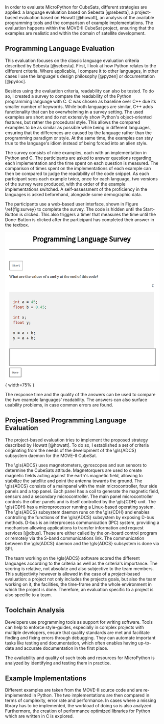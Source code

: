 In order to evaluate MicroPython for CubeSats, different strategies are
applied: a language evaluation based on Sebesta [@sebesta], a
project-based evaluation based on Howatt [@howatt], an analysis of the
available programming tools and the comparison of example
implementations. The evaluation happens within the MOVE-II CubeSat
project, ensuring that the examples are realistic and within the domain
of satellite development.

Programming Language Evaluation
-------------------------------

This evaluation focuses on the classic language evaluation criteria
described by Sebesta [@sebesta]. First, I look at how Python relates to the different criteria. Where applicable, I compare it to other languages, in other cases I use the language's design philosophy [@pyzen] or documentation [@pydoc].

Besides using the evaluation criteria, readability can also be tested. To do so, I created a survey to compare the readability of the Python programming language with C. C was chosen as baseline over C++ due its smaller number of keywords. While both languages are similar, C++ adds functionality that can be overwhelming in a survey setting. The used examples are short and do not extensivly show Python's object-oriented features, but rather the procedural style. This allows the compared examples to be as similar as possible while being in different languages, ensuring that the differences are caused by the language rather than the programming paradigm or style. At the same time, the examples can stay true to the language's idiom instead of being forced into an alien style.

The survey consists of nine examples, each with an implementation in
Python and C. The participants are asked to answer questions regarding
each implementation and the time spent on each question is measured. The
comparison of times spent on the implementations of each example can
then be compared to judge the readability of the code snippet. As each
participant sees each example twice, once for each language, two
versions of the survey were produced, with the order of the example
implementations switched. A self-assessment of the proficiency in the
languages is asked beforehand, alongside some demographic data.

The participants use a web-based user interface, shown in Figure \\ref{fig:survey} to complete the survey. The code is hidden until the Start-Button is clicked. This also triggers a timer that measures the time until the Done-Button is clicked after the participant has completed their answer in the textbox.

![Screenshot of the user interface for the survey. \\label{fig:survey}](resources/figs/survey.png){ width=75% }

The response time and the quality of the answers can be used to compare the two example languages' readability. The answers can also surface usability problems, in case common errors are found.

Project-Based Programming Language Evaluation
---------------------------------------------

The project-based evaluation tries to implement the proposed strategy described by Howatt [@howatt]. To do so, I established a set of criteria originating from the needs of the development of the \\gls{ADCS} subsystem daemon for the MOVE-II CubeSat.

The \\gls{ADCS} uses magnetometers, gyroscopes and sun sensors to determine the CubeSats attitude. Magnetorquers are used to create magnetic fields acting against the earth's magnetic field, allowing to stabilize the satellite and point the antenna towards the ground. The \\gls{ADCS} consists of a mainpanel with the main microcontroller, four side panels and a top panel. Each panel has a coil to generate the magnetic field, sensors and a secondary microcontroller. The main panel microcontroller controls the other panels and is itself controlled by the \\gls{CDH} unit. The \\gls{CDH} has a microprocessor running a Linux-based operating system. The \\gls{ADCS} subsystem daemon runs on the \\gls{CDH} and enables controlling the functions of the \\gls{ADCS} subsystem by exposing D-bus methods. D-bus is an interprocess communication (IPC) system, providing a mechanism allowing applications to transfer information and request services [@dbus]. These are either called by the on-board control program or remotely via the S-band communications link. The communication between the \\gls{ADCS} daemon and the \\gls{ADCS} subsystem is done via SPI.

The team working on the \\gls{ADCS} software scored the different languages according to the criteria as well as the criteria's importance. The scoring is relative, not absolute and also subjective to the team members. This subjectivity however is allowed in the case of a _project_-based evaluation: a project not only includes the projects goals, but also the team working on it, the facilities, the time-frame and the whole environment in which the project is done. Therefore, an evaluation specific to a project is also specific to a team.

Toolchain Analysis
------------------

Developers use programming tools as support for writing software. Tools can help to enforce style-guides, especially in complex projects with multiple developers, ensure that quality standards are met and facilitate finding and fixing errors through debugging. They can automate important tasks like testing and documentation, which often enables having up-to-date and accurate documentation in the first place.

The availability and quality of such tools and resources for
MicroPython is analyzed by identifying and testing them in practice.

Example Implementations
-----------------------

Different examples are taken from the MOVE-II source code and are
re-implemented in Python. The two implementations are then compared in
terms of complexity, error rate and performance. In cases where a
missing library has to be implemented, the workload of doing so is also
analyzed. Furthermore, the creation of performance optimized libraries
for Python which are written in C is explored.
